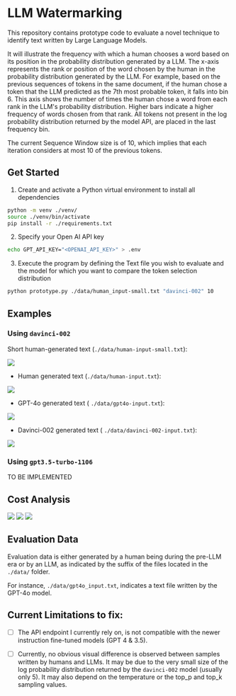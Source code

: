 # LLM Watermarking

This repository contains prototype code to evaluate a novel technique to identify text written by Large Language Models.

It will illustrate the frequency with which a human chooses a word based on its position in the probability distribution generated by a LLM. The x-axis represents the rank or position of the word chosen by the human in the probability distribution generated by the LLM. For example, based on the previous sequences of tokens in the same document, if the human chose a token that the LLM predicted as the 7th most probable token, it falls into bin 6. This axis shows the number of times the human chose a word from each rank in the LLM's probability distribution. Higher bars indicate a higher frequency of words chosen from that rank. All tokens not present in the log probability distribution returned by the model API, are placed in the last frequency bin.

The current Sequence Window size is of 10, which implies that each iteration considers at most 10 of the previous tokens.

## Get Started

1. Create and activate a Python virtual environment to install all dependencies

```bash
python -m venv ./venv/
source ./venv/bin/activate
pip install -r ./requirements.txt
```

2. Specify your Open AI API key

```bash
echo GPT_API_KEY="<OPENAI_API_KEY>" > .env
```

3. Execute the program by defining the Text file you wish to evaluate and the model for which you want to compare the token selection distribution

```bash
python prototype.py ./data/human_input-small.txt "davinci-002" 10
```

## Examples

### Using ```davinci-002```

Short human-generated text (```./data/human-input-small.txt```):

![](results_davinci-002/plot_human_input-small.png)

- Human generated text (```./data/human-input.txt```):

![](results_davinci-002/plot_human_input.png)

- GPT-4o generated text ( ```./data/gpt4o-input.txt```):

![](results_davinci-002/plot_gpt4o_input.png)

- Davinci-002 generated text ( ```./data/davinci-002-input.txt```):

![](results_davinci-002/plot_davinci-002_input.png)

### Using ```gpt3.5-turbo-1106```

TO BE IMPLEMENTED

## Cost Analysis

![](cost-analysis/cost_per_char_inf_sequence_window.png)
![](cost-analysis/cost_per_char_fixed_sequence_window_10.png)
![](cost-analysis/cost_per_char_fixed_sequence_window_100.png)

## Evaluation Data

Evaluation data is either generated by a human being during the pre-LLM era or by an LLM, as indicated by the suffix of the files located in the ```./data/``` folder.

For instance, ```./data/gpt4o_input.txt```, indicates a text file written by the GPT-4o model.

## Current Limitations to fix:

- [ ] The API endpoint I currently rely on, is not compatible with the newer instruction fine-tuned models (GPT 4 & 3.5).

- [ ] Currently, no obvious visual difference is observed between samples written by humans and LLMs. It may be due to the very small size of the log probability distribution returned by the ```davinci-002``` model (usually only 5). It may also depend on the temperature or the top_p and top_k sampling values. 
